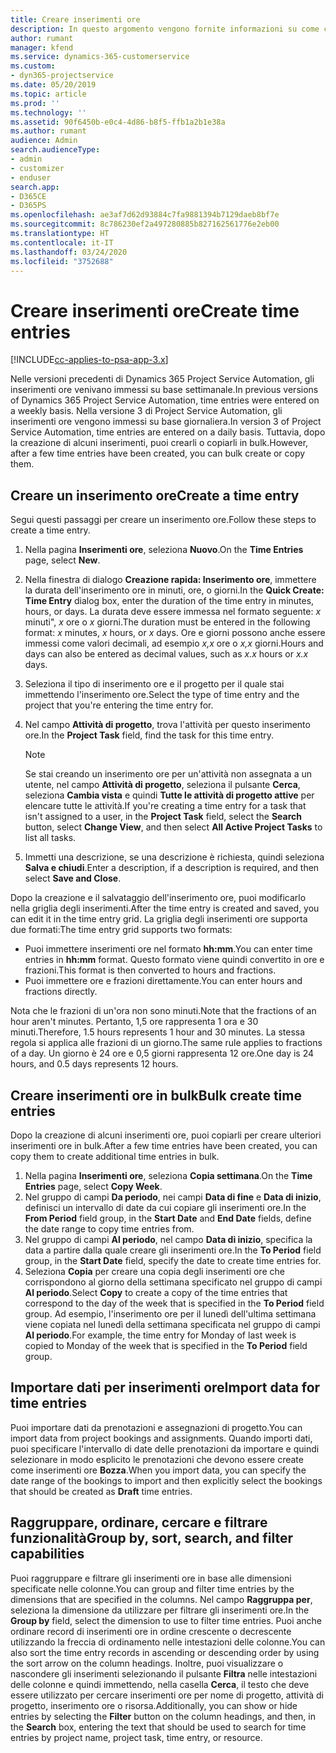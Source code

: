 ```yaml
---
title: Creare inserimenti ore
description: In questo argomento vengono fornite informazioni su come creare inserimenti ore.
author: rumant
manager: kfend
ms.service: dynamics-365-customerservice
ms.custom:
- dyn365-projectservice
ms.date: 05/20/2019
ms.topic: article
ms.prod: ''
ms.technology: ''
ms.assetid: 90f6450b-e0c4-4d86-b8f5-ffb1a2b1e38a
ms.author: rumant
audience: Admin
search.audienceType:
- admin
- customizer
- enduser
search.app:
- D365CE
- D365PS
ms.openlocfilehash: ae3af7d62d93884c7fa9881394b7129daeb8bf7e
ms.sourcegitcommit: 8c786230ef2a497280885b827162561776e2eb00
ms.translationtype: HT
ms.contentlocale: it-IT
ms.lasthandoff: 03/24/2020
ms.locfileid: "3752688"
---
```

# <a name="create-time-entries"></a><span data-ttu-id="eea7e-103">Creare inserimenti ore</span><span class="sxs-lookup"><span data-stu-id="eea7e-103">Create time entries</span></span>

[!INCLUDE[cc-applies-to-psa-app-3.x](../includes/cc-applies-to-psa-app-3x.md)]

<span data-ttu-id="eea7e-104">Nelle versioni precedenti di Dynamics 365 Project Service Automation, gli inserimenti ore venivano immessi su base settimanale.</span><span class="sxs-lookup"><span data-stu-id="eea7e-104">In previous versions of Dynamics 365 Project Service Automation, time entries were entered on a weekly basis.</span></span> <span data-ttu-id="eea7e-105">Nella versione 3 di Project Service Automation, gli inserimenti ore vengono immessi su base giornaliera.</span><span class="sxs-lookup"><span data-stu-id="eea7e-105">In version 3 of Project Service Automation, time entries are entered on a daily basis.</span></span> <span data-ttu-id="eea7e-106">Tuttavia, dopo la creazione di alcuni inserimenti, puoi crearli o copiarli in bulk.</span><span class="sxs-lookup"><span data-stu-id="eea7e-106">However, after a few time entries have been created, you can bulk create or copy them.</span></span>

## <a name="create-a-time-entry"></a><span data-ttu-id="eea7e-107">Creare un inserimento ore</span><span class="sxs-lookup"><span data-stu-id="eea7e-107">Create a time entry</span></span>

<span data-ttu-id="eea7e-108">Segui questi passaggi per creare un inserimento ore.</span><span class="sxs-lookup"><span data-stu-id="eea7e-108">Follow these steps to create a time entry.</span></span>

1. <span data-ttu-id="eea7e-109">Nella pagina **Inserimenti ore**, seleziona **Nuovo**.</span><span class="sxs-lookup"><span data-stu-id="eea7e-109">On the **Time Entries** page, select **New**.</span></span>
2. <span data-ttu-id="eea7e-110">Nella finestra di dialogo **Creazione rapida: Inserimento ore**, immettere la durata dell'inserimento ore in minuti, ore, o giorni.</span><span class="sxs-lookup"><span data-stu-id="eea7e-110">In the **Quick Create: Time Entry** dialog box, enter the duration of the time entry in minutes, hours, or days.</span></span> <span data-ttu-id="eea7e-111">La durata deve essere immessa nel formato seguente: *x* minuti", *x* ore o *x* giorni.</span><span class="sxs-lookup"><span data-stu-id="eea7e-111">The duration must be entered in the following format: *x* minutes, *x* hours, or *x* days.</span></span> <span data-ttu-id="eea7e-112">Ore e giorni possono anche essere immessi come valori decimali, ad esempio *x,x* ore o *x,x* giorni.</span><span class="sxs-lookup"><span data-stu-id="eea7e-112">Hours and days can also be entered as decimal values, such as *x.x* hours or *x.x* days.</span></span>
3. <span data-ttu-id="eea7e-113">Seleziona il tipo di inserimento ore e il progetto per il quale stai immettendo l'inserimento ore.</span><span class="sxs-lookup"><span data-stu-id="eea7e-113">Select the type of time entry and the project that you're entering the time entry for.</span></span>
4. <span data-ttu-id="eea7e-114">Nel campo **Attività di progetto**, trova l'attività per questo inserimento ore.</span><span class="sxs-lookup"><span data-stu-id="eea7e-114">In the **Project Task** field, find the task for this time entry.</span></span>

    > [!NOTE]
    > <span data-ttu-id="eea7e-115">Se stai creando un inserimento ore per un'attività non assegnata a un utente, nel campo **Attività di progetto**, seleziona il pulsante **Cerca**, seleziona **Cambia vista** e quindi **Tutte le attività di progetto attive** per elencare tutte le attività.</span><span class="sxs-lookup"><span data-stu-id="eea7e-115">If you're creating a time entry for a task that isn't assigned to a user, in the **Project Task** field, select the **Search** button, select **Change View**, and then select **All Active Project Tasks** to list all tasks.</span></span>

5. <span data-ttu-id="eea7e-116">Immetti una descrizione, se una descrizione è richiesta, quindi seleziona **Salva e chiudi**.</span><span class="sxs-lookup"><span data-stu-id="eea7e-116">Enter a description, if a description is required, and then select **Save and Close**.</span></span>

<span data-ttu-id="eea7e-117">Dopo la creazione e il salvataggio dell'inserimento ore, puoi modificarlo nella griglia degli inserimenti.</span><span class="sxs-lookup"><span data-stu-id="eea7e-117">After the time entry is created and saved, you can edit it in the time entry grid.</span></span> <span data-ttu-id="eea7e-118">La griglia degli inserimenti ore supporta due formati:</span><span class="sxs-lookup"><span data-stu-id="eea7e-118">The time entry grid supports two formats:</span></span>

- <span data-ttu-id="eea7e-119">Puoi immettere inserimenti ore nel formato **hh:mm**.</span><span class="sxs-lookup"><span data-stu-id="eea7e-119">You can enter time entries in **hh:mm** format.</span></span> <span data-ttu-id="eea7e-120">Questo formato viene quindi convertito in ore e frazioni.</span><span class="sxs-lookup"><span data-stu-id="eea7e-120">This format is then converted to hours and fractions.</span></span>
- <span data-ttu-id="eea7e-121">Puoi immettere ore e frazioni direttamente.</span><span class="sxs-lookup"><span data-stu-id="eea7e-121">You can enter hours and fractions directly.</span></span>

<span data-ttu-id="eea7e-122">Nota che le frazioni di un'ora non sono minuti.</span><span class="sxs-lookup"><span data-stu-id="eea7e-122">Note that the fractions of an hour aren't minutes.</span></span> <span data-ttu-id="eea7e-123">Pertanto, 1,5 ore rappresenta 1 ora e 30 minuti.</span><span class="sxs-lookup"><span data-stu-id="eea7e-123">Therefore, 1.5 hours represents 1 hour and 30 minutes.</span></span> <span data-ttu-id="eea7e-124">La stessa regola si applica alle frazioni di un giorno.</span><span class="sxs-lookup"><span data-stu-id="eea7e-124">The same rule applies to fractions of a day.</span></span> <span data-ttu-id="eea7e-125">Un giorno è 24 ore e 0,5 giorni rappresenta 12 ore.</span><span class="sxs-lookup"><span data-stu-id="eea7e-125">One day is 24 hours, and 0.5 days represents 12 hours.</span></span>

## <a name="bulk-create-time-entries"></a><span data-ttu-id="eea7e-126">Creare inserimenti ore in bulk</span><span class="sxs-lookup"><span data-stu-id="eea7e-126">Bulk create time entries</span></span>

<span data-ttu-id="eea7e-127">Dopo la creazione di alcuni inserimenti ore, puoi copiarli per creare ulteriori inserimenti ore in bulk.</span><span class="sxs-lookup"><span data-stu-id="eea7e-127">After a few time entries have been created, you can copy them to create additional time entries in bulk.</span></span>

1. <span data-ttu-id="eea7e-128">Nella pagina **Inserimenti ore**, seleziona **Copia settimana**.</span><span class="sxs-lookup"><span data-stu-id="eea7e-128">On the **Time Entries** page, select **Copy Week**.</span></span>
2. <span data-ttu-id="eea7e-129">Nel gruppo di campi **Da periodo**, nei campi **Data di fine** e **Data di inizio**, definisci un intervallo di date da cui copiare gli inserimenti ore.</span><span class="sxs-lookup"><span data-stu-id="eea7e-129">In the **From Period** field group, in the **Start Date** and **End Date** fields, define the date range to copy time entries from.</span></span>
3. <span data-ttu-id="eea7e-130">Nel gruppo di campi **Al periodo**, nel campo **Data di inizio**, specifica la data a partire dalla quale creare gli inserimenti ore.</span><span class="sxs-lookup"><span data-stu-id="eea7e-130">In the **To Period** field group, in the **Start Date** field, specify the date to create time entries for.</span></span>
4. <span data-ttu-id="eea7e-131">Seleziona **Copia** per creare una copia degli inserimenti ore che corrispondono al giorno della settimana specificato nel gruppo di campi **Al periodo**.</span><span class="sxs-lookup"><span data-stu-id="eea7e-131">Select **Copy** to create a copy of the time entries that correspond to the day of the week that is specified in the **To Period** field group.</span></span> <span data-ttu-id="eea7e-132">Ad esempio, l'inserimento ore per il lunedì dell'ultima settimana viene copiata nel lunedì della settimana specificata nel gruppo di campi **Al periodo**.</span><span class="sxs-lookup"><span data-stu-id="eea7e-132">For example, the time entry for Monday of last week is copied to Monday of the week that is specified in the **To Period** field group.</span></span>

## <a name="import-data-for-time-entries"></a><span data-ttu-id="eea7e-133">Importare dati per inserimenti ore</span><span class="sxs-lookup"><span data-stu-id="eea7e-133">Import data for time entries</span></span>

<span data-ttu-id="eea7e-134">Puoi importare dati da prenotazioni e assegnazioni di progetto.</span><span class="sxs-lookup"><span data-stu-id="eea7e-134">You can import data from project bookings and assignments.</span></span> <span data-ttu-id="eea7e-135">Quando importi dati, puoi specificare l'intervallo di date delle prenotazioni da importare e quindi selezionare in modo esplicito le prenotazioni che devono essere create come inserimenti ore **Bozza**.</span><span class="sxs-lookup"><span data-stu-id="eea7e-135">When you import data, you can specify the date range of the bookings to import and then explicitly select the bookings that should be created as **Draft** time entries.</span></span>

## <a name="group-by-sort-search-and-filter-capabilities"></a><span data-ttu-id="eea7e-136">Raggruppare, ordinare, cercare e filtrare funzionalità</span><span class="sxs-lookup"><span data-stu-id="eea7e-136">Group by, sort, search, and filter capabilities</span></span>

<span data-ttu-id="eea7e-137">Puoi raggruppare e filtrare gli inserimenti ore in base alle dimensioni specificate nelle colonne.</span><span class="sxs-lookup"><span data-stu-id="eea7e-137">You can group and filter time entries by the dimensions that are specified in the columns.</span></span> <span data-ttu-id="eea7e-138">Nel campo **Raggruppa per**, seleziona la dimensione da utilizzare per filtrare gli inserimenti ore.</span><span class="sxs-lookup"><span data-stu-id="eea7e-138">In the **Group by** field, select the dimension to use to filter time entries.</span></span> <span data-ttu-id="eea7e-139">Puoi anche ordinare record di inserimenti ore in ordine crescente o decrescente utilizzando la freccia di ordinamento nelle intestazioni delle colonne.</span><span class="sxs-lookup"><span data-stu-id="eea7e-139">You can also sort the time entry records in ascending or descending order by using the sort arrow on the column headings.</span></span> <span data-ttu-id="eea7e-140">Inoltre, puoi visualizzare o nascondere gli inserimenti selezionando il pulsante **Filtra** nelle intestazioni delle colonne e quindi immettendo, nella casella **Cerca**, il testo che deve essere utilizzato per cercare inserimenti ore per nome di progetto, attività di progetto, inserimento ore o risorsa.</span><span class="sxs-lookup"><span data-stu-id="eea7e-140">Additionally, you can show or hide entries by selecting the **Filter** button on the column headings, and then, in the **Search** box, entering the text that should be used to search for time entries by project name, project task, time entry, or resource.</span></span>
